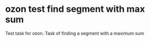 # ozon test find segment with max sum
Test task for ozon. Task of finding a segment with a maximum sum
